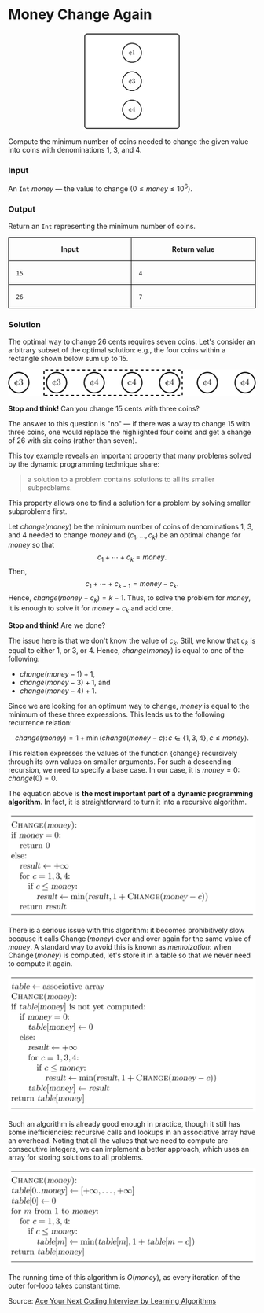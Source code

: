 <style>
.samples th, .samples td {
    border: 1px solid black;
    border-collapse: collapse;
    padding: 15px;
    width: 300px;
    /*max-width: 100%;*/
    /*text-align: center;*/
    /*alignment: center;*/
}

.sample th, .sample td {
    border: 1px solid black;
    padding: 15px;
    width: 300px;
    /*max-width: 100%;*/
    /*text-align: center;*/
    /*alignment: center;*/
}

.sample td {
    border-top: none;
    border-bottom: none;
}

.sample table {
    border-collapse: collapse;
    border: 1px solid black;
}

.logo {
    display: flex;
    justify-content: center;
}

.logo img {
    width: 200px;
    align: center;
}

.code span {
    line-height: 22px;
}
</style>

# Money Change Again

<div class="logo">
    <img src="../../images/money_change_dp_logo.png">
</div>

Compute the minimum number of coins needed to change
the given value into coins with denominations 1, 3, and 4.

### Input

An `Int` ${money}$ — the value to change ($0 \le {money} \le 10^6$).

### Output

Return an `Int` representing the minimum number of coins.

<div class="samples">

| Input | Return value |
|-------|--------------|
| `15`  | `4`          |
| `26`  | `7`          |

</div>

<div class="hint">

### Solution

The optimal way to change $26$ cents requires seven coins. Let's consider
an arbitrary subset of the optimal solution: e.g., the four coins within
a rectangle shown below sum up to $15$.

<img src="../../images/money_change_dp_1.png">


**Stop and think!** Can you change $15$ cents with three coins?

The answer to this question is "no" —
if there was a way to change $15$ with three coins,
one would replace the highlighted four coins and get a change of
$26$ with six coins (rather than seven).

This toy example reveals an important property that many problems
solved by the dynamic programming technique share:

> a solution to a problem contains solutions to all its smaller subproblems.

This property allows one to find a solution for a problem by solving smaller
subproblems first.

Let ${change}({money})$ be the minimum number of coins of
denominations $1$, $3$, and $4$ needed to change ${money}$
and $(c_1,\dotsc,c_k)$ be an optimal change for ${money}$ so that
$$c_1+\dotsb+c_k= {money}.$$
Then,
$$c_1+\dotsb+c_{k-1}= {money}-c_k.$$
Hence, ${change}({money}-c_k)=k-1$.
Thus, to solve the problem for ${money}$, it is
enough to solve it for ${money}-c_k$ and add one.

**Stop and think!** Are we done?

The issue here is that we don't know the value of $c_k$. Still,
we know that $c_k$ is equal to either $1$, or $3$, or $4$. Hence, ${change}({money})$ is equal to one of the following:

* ${change}({money}-1)+1$,
* ${change}({money}-3)+1$, and
* ${change}({money}-4)+1$.

Since we are looking for an optimum way to change,
${money}$ is equal to the minimum of these three expressions.
This leads us to the following recurrence relation:

$${change}({money})=1+\min({change}({money}-c) \colon c \in \{1, 3, 4\}, c \le {money}).$$

This relation expresses the values of the function {change} recursively through its own values on smaller arguments. For
such a descending recursion, we need to specify a base case. In our case,
it is ${money}=0$: ${change}(0)=0$.

The equation
above
is **the most important part of a dynamic programming algorithm**. In fact,
it is straightforward to turn it into a recursive algorithm.

<img src="../../images/money_change_dp_2.png">

There is a serious issue with this algorithm:
it becomes prohibitively slow because it calls
$\operatorname{Change}({money})$ over and over again for the
same value of $money$.
A standard way to avoid this is known as *memoization*:
when $\operatorname{Change}({money})$ is computed, let's store it in a table
so that we never need to compute it again.

<img src="../../images/money_change_dp_3.png">

Such an algorithm is already good enough in practice, though it still has some inefficiencies: recursive calls and
lookups in an associative array
have an overhead. Noting that all the values that we need to compute are consecutive integers, we can implement a better
approach, which uses an array for storing solutions to all problems.

<img src="../../images/money_change_dp_4.png">

The running time of this algorithm is $O(money)$, as every
iteration of the outer for-loop takes constant time.

Source:
[Ace Your Next Coding Interview by Learning Algorithms](https://bit.ly/acecogniterra)

</div>


